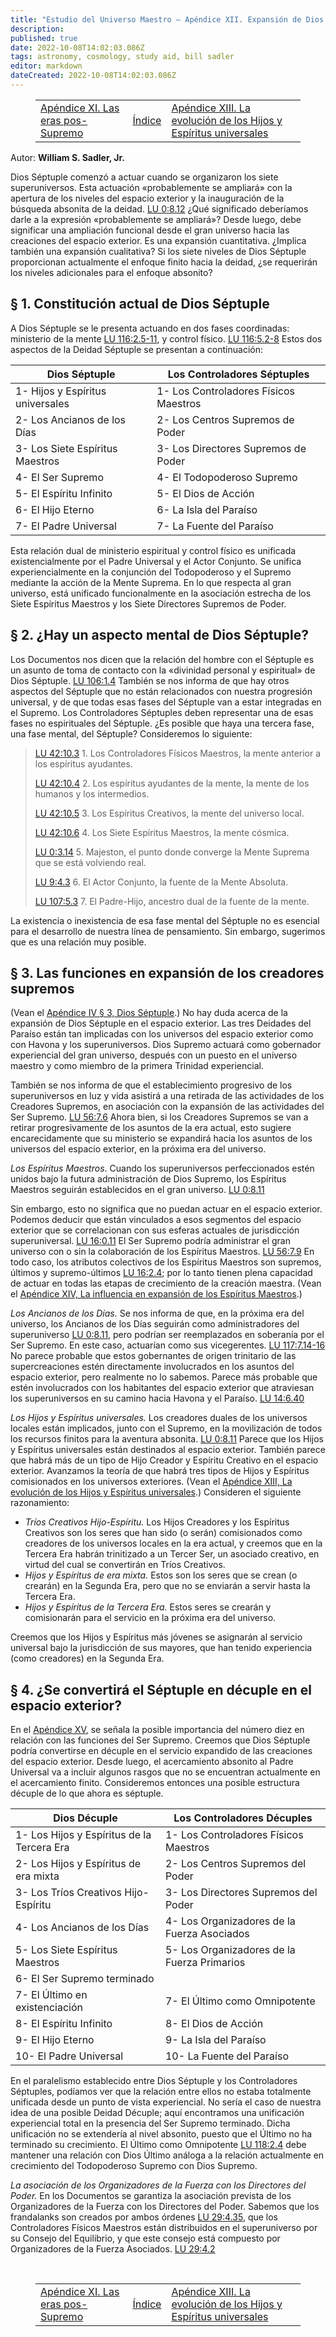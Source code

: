```yaml
---
title: "Estudio del Universo Maestro — Apéndice XII. Expansión de Dios Séptuple"
description: 
published: true
date: 2022-10-08T14:02:03.086Z
tags: astronomy, cosmology, study aid, bill sadler
editor: markdown
dateCreated: 2022-10-08T14:02:03.086Z
---
```


<figure class="table chapter-navigator">
  <table>
    <tbody>
      <tr>
        <td><a href="/es/article/William_S_Sadler_Jr/Appendices_to_Study_of_the_Master_Universe/Appendix_11">Apéndice XI. Las eras pos-Supremo</a></td>
        <td><a href="/es/article/William_S_Sadler_Jr/Study_of_the_Master_Universe/Index">Índice</a></td>
        <td><a href="/es/article/William_S_Sadler_Jr/Appendices_to_Study_of_the_Master_Universe/Appendix_13">Apéndice XIII. La evolución de los Hijos y Espíritus universales</a></td>
      </tr>
    </tbody>
  </table>
</figure>

Autor: **William S. Sadler, Jr.**

Dios Séptuple comenzó a actuar cuando se organizaron los siete superuniversos. Esta actuación «probablemente se ampliará» con la apertura de los niveles del espacio exterior y la inauguración de la búsqueda absonita de la deidad. <a id="a24_230"></a>[LU 0:8.12](/es/The_Urantia_Book/0#p8_12) ¿Qué significado deberíamos darle a la expresión «probablemente se ampliará»? Desde luego, debe significar una ampliación funcional desde el gran universo hacia las creaciones del espacio exterior. Es una expansión cuantitativa. ¿Implica también una expansión cualitativa? Si los siete niveles de Dios Séptuple proporcionan actualmente el enfoque finito hacia la deidad, ¿se requerirán los niveles adicionales para el enfoque absonito?

## § 1. Constitución actual de Dios Séptuple

A Dios Séptuple se le presenta actuando en dos fases coordinadas: ministerio de la mente <a id="a28_89"></a>[LU 116:2.5-11](/es/The_Urantia_Book/116#p2_5), y control físico. <a id="a28_155"></a>[LU 116:5.2-8](/es/The_Urantia_Book/116#p5_2) Estos dos aspectos de la Deidad Séptuple se presentan a continuación:

Dios Séptuple | Los Controladores Séptuples
--- | ---
1- Hijos y Espíritus universales | 1- Los Controladores Físicos Maestros
2- Los Ancianos de los Días | 2- Los Centros Supremos de Poder
3- Los Siete Espíritus Maestros | 3- Los Directores Supremos de Poder
4- El Ser Supremo | 4- El Todopoderoso Supremo
5- El Espíritu Infinito | 5- El Dios de Acción
6- El Hijo Eterno | 6- La Isla del Paraíso
7- El Padre Universal | 7- La Fuente del Paraíso

Esta relación dual de ministerio espiritual y control físico es unificada existencialmente por el Padre Universal y el Actor Conjunto. Se unifica experiencialmente en la conjunción del Todopoderoso y el Supremo mediante la acción de la Mente Suprema. En lo que respecta al gran universo, está unificado funcionalmente en la asociación estrecha de los Siete Espíritus Maestros y los Siete Directores Supremos de Poder.

## § 2. ¿Hay un aspecto mental de Dios Séptuple?

Los Documentos nos dicen que la relación del hombre con el Séptuple es un asunto de toma de contacto con la «divinidad personal y espiritual» de Dios Séptuple. <a id="a44_160"></a>[LU 106:1.4](/es/The_Urantia_Book/106#p1_4) También se nos informa de que hay otros aspectos del Séptuple que no están relacionados con nuestra progresión universal, y de que todas esas fases del Séptuple van a estar integradas en el Supremo. Los Controladores Séptuples deben representar una de esas fases no espirituales del Séptuple. ¿Es posible que haya una tercera fase, una fase mental, del Séptuple? Consideremos lo siguiente:

> <a id="a46_2"></a>[LU 42:10.3](/es/The_Urantia_Book/42#p10_3) 1. Los Controladores Físicos Maestros, la mente anterior a los espíritus ayudantes.
> 
> <a id="a48_2"></a>[LU 42:10.4](/es/The_Urantia_Book/42#p10_4) 2. Los espíritus ayudantes de la mente, la mente de los humanos y los intermedios.
> 
> <a id="a50_2"></a>[LU 42:10.5](/es/The_Urantia_Book/42#p10_5) 3. Los Espíritus Creativos, la mente del universo local.
> 
> <a id="a52_2"></a>[LU 42:10.6](/es/The_Urantia_Book/42#p10_6) 4. Los Siete Espíritus Maestros, la mente cósmica.
> 
> <a id="a54_2"></a>[LU 0:3.14](/es/The_Urantia_Book/0#p3_14) 5. Majeston, el punto donde converge la Mente Suprema que se está volviendo real.
> 
> <a id="a56_2"></a>[LU 9:4.3](/es/The_Urantia_Book/9#p4_3) 6. El Actor Conjunto, la fuente de la Mente Absoluta.
> 
> <a id="a58_2"></a>[LU 107:5.3](/es/The_Urantia_Book/107#p5_3) 7. El Padre-Hijo, ancestro dual de la fuente de la mente.

La existencia o inexistencia de esa fase mental del Séptuple no es esencial para el desarrollo de nuestra línea de pensamiento. Sin embargo, sugerimos que es una relación muy posible.

## § 3. Las funciones en expansión de los creadores supremos

(Vean el [Apéndice IV § 3, Dios Séptuple](/es/article/William_S_Sadler_Jr/Appendices_to_Study_of_the_Master_Universe/Appendix_4#h-3-dios-séptuple-en-las-eras-sucesivas).) No hay duda acerca de la expansión de Dios Séptuple en el espacio exterior. Las tres Deidades del Paraíso están tan implicadas con los universos del espacio exterior como con Havona y los superuniversos. Dios Supremo actuará como gobernador experiencial del gran universo, después con un puesto en el universo maestro y como miembro de la primera Trinidad experiencial.

También se nos informa de que el establecimiento progresivo de los superuniversos en luz y vida asistirá a una retirada de las actividades de los Creadores Supremos, en asociación con la expansión de las actividades del Ser Supremo. <a id="a66_233"></a>[LU 56:7.6](/es/The_Urantia_Book/56#p7_6) Ahora bien, si los Creadores Supremos se van a retirar progresivamente de los asuntos de la era actual, esto sugiere encarecidamente que su ministerio se expandirá hacia los asuntos de los universos del espacio exterior, en la próxima era del universo.

_Los Espíritus Maestros_. Cuando los superuniversos perfeccionados estén unidos bajo la futura administración de Dios Supremo, los Espíritus Maestros seguirán establecidos en el gran universo. <a id="a68_193"></a>[LU 0:8.11](/es/The_Urantia_Book/0#p8_11)

Sin embargo, esto no significa que no puedan actuar en el espacio exterior. Podemos deducir que están vinculados a esos segmentos del espacio exterior que se correlacionan con sus esferas actuales de jurisdicción superuniversal. <a id="a70_229"></a>[LU 16:0.11](/es/The_Urantia_Book/16#p0_11) El Ser Supremo podría administrar el gran universo con o sin la colaboración de los Espíritus Maestros. <a id="a70_377"></a>[LU 56:7.9](/es/The_Urantia_Book/56#p7_9) En todo caso, los atributos colectivos de los Espíritus Maestros son supremos, últimos y supremo-últimos <a id="a70_524"></a>[LU 16:2.4](/es/The_Urantia_Book/16#p2_4); por lo tanto tienen plena capacidad de actuar en todas las etapas de crecimiento de la creación maestra. (Vean el [Apéndice XIV, La influencia en expansión de los Espíritus Maestros](/es/article/William_S_Sadler_Jr/Appendices_to_Study_of_the_Master_Universe/Appendix_14).)

_Los Ancianos de los Días._ Se nos informa de que, en la próxima era del universo, los Ancianos de los Días seguirán como administradores del superuniverso <a id="a72_156"></a>[LU 0:8.11](/es/The_Urantia_Book/0#p8_11), pero podrían ser reemplazados en soberanía por el Ser Supremo. En este caso, actuarían como sus vicegerentes. <a id="a72_311"></a>[LU 117:7.14-16](/es/The_Urantia_Book/117#p7_14) No parece probable que estos gobernantes de origen trinitario de las supercreaciones estén directamente involucrados en los asuntos del espacio exterior, pero realmente no lo sabemos. Parece más probable que estén involucrados con los habitantes del espacio exterior que atraviesan los superuniversos en su camino hacia Havona y el Paraíso. <a id="a72_701"></a>[LU 14:6.40](/es/The_Urantia_Book/14#p6_40)

_Los Hijos y Espíritus universales._ Los creadores duales de los universos locales están implicados, junto con el Supremo, en la movilización de todos los recursos finitos para la aventura absonita. <a id="a74_199"></a>[LU 0:8.11](/es/The_Urantia_Book/0#p8_11) Parece que los Hijos y Espíritus universales están destinados al espacio exterior. También parece que habrá más de un tipo de Hijo Creador y Espíritu Creativo en el espacio exterior. Avanzamos la teoría de que habrá tres tipos de Hijos y Espíritus comisionados en los universos exteriores. (Vean el [Apéndice XIII, La evolución de los Hijos y Espíritus universales](/es/article/William_S_Sadler_Jr/Appendices_to_Study_of_the_Master_Universe/Appendix_13).) Consideren el siguiente razonamiento:
- _Tríos Creativos Hijo-Espíritu._ Los Hijos Creadores y los Espíritus Creativos son los seres que han sido (o serán) comisionados como creadores de los universos locales en la era actual, y creemos que en la Tercera Era habrán trinitizado a un Tercer Ser, un asociado creativo, en virtud del cual se convertirán en Tríos Creativos.
- _Hijos y Espíritus de era mixta._ Estos son los seres que se crean (o crearán) en la Segunda Era, pero que no se enviarán a servir hasta la Tercera Era.
- _Hijos y Espíritus de la Tercera Era._ Estos seres se crearán y comisionarán para el servicio en la próxima era del universo.

Creemos que los Hijos y Espíritus más jóvenes se asignarán al servicio universal bajo la jurisdicción de sus mayores, que han tenido experiencia (como creadores) en la Segunda Era.

## § 4. ¿Se convertirá el Séptuple en décuple en el espacio exterior?

En el [Apéndice XV](/es/article/William_S_Sadler_Jr/Appendices_to_Study_of_the_Master_Universe/Appendix_15), se señala la posible importancia del número diez en relación con las funciones del Ser Supremo. Creemos que Dios Séptuple podría convertirse en décuple en el servicio expandido de las creaciones del espacio exterior. Desde luego, el acercamiento absonito al Padre Universal va a incluir algunos rasgos que no se encuentran actualmente en el acercamiento finito. Consideremos entonces una posible estructura décuple de lo que ahora es séptuple.

Dios Décuple | Los Controladores Décuples
--- | ---
1- Los Hijos y Espíritus de la Tercera Era | 1- Los Controladores Físicos Maestros
2- Los Hijos y Espíritus de era mixta | 2- Los Centros Supremos del Poder
3- Los Tríos Creativos Hijo-Espíritu | 3- Los Directores Supremos del Poder
4- Los Ancianos de los Días | 4- Los Organizadores de la Fuerza Asociados
5- Los Siete Espíritus Maestros | 5- Los Organizadores de la Fuerza Primarios
6- El Ser Supremo terminado ||
7- El Último en existenciación | 7- El Último como Omnipotente
8- El Espíritu Infinito | 8- El Dios de Acción
9- El Hijo Eterno | 9- La Isla del Paraíso
10- El Padre Universal | 10- La Fuente del Paraíso

En el paralelismo establecido entre Dios Séptuple y los Controladores Séptuples, podíamos ver que la relación entre ellos no estaba totalmente unificada desde un punto de vista experiencial. No sería el caso de nuestra idea de una posible Deidad Décuple; aquí encontramos una unificación experiencial total en la presencia del Ser Supremo terminado. Dicha unificación no se extendería al nivel absonito, puesto que el Último no ha terminado su crecimiento. El Último como Omnipotente <a id="a98_484"></a>[LU 118:2.4](/es/The_Urantia_Book/118#p2_4) debe mantener una relación con Dios Último análoga a la relación actualmente en crecimiento del Todopoderoso Supremo con Dios Supremo.

_La asociación de los Organizadores de la Fuerza con los Directores del Poder._ En los Documentos se garantiza la asociación prevista de los Organizadores de la Fuerza con los Directores del Poder. Sabemos que los frandalanks son creados por ambos órdenes <a id="a100_256"></a>[LU 29:4.35](/es/The_Urantia_Book/29#p4_35), que los Controladores Físicos Maestros están distribuidos en el superuniverso por su Consejo del Equilibrio, y que este consejo está compuesto por Organizadores de la Fuerza Asociados. <a id="a100_486"></a>[LU 29:4.2](/es/The_Urantia_Book/29#p4_2)

<br>

<figure class="table chapter-navigator">
  <table>
    <tbody>
      <tr>
        <td><a href="/es/article/William_S_Sadler_Jr/Appendices_to_Study_of_the_Master_Universe/Appendix_11">Apéndice XI. Las eras pos-Supremo</a></td>
        <td><a href="/es/article/William_S_Sadler_Jr/Study_of_the_Master_Universe/Index">Índice</a></td>
        <td><a href="/es/article/William_S_Sadler_Jr/Appendices_to_Study_of_the_Master_Universe/Appendix_13">Apéndice XIII. La evolución de los Hijos y Espíritus universales</a></td>
      </tr>
    </tbody>
  </table>
</figure>